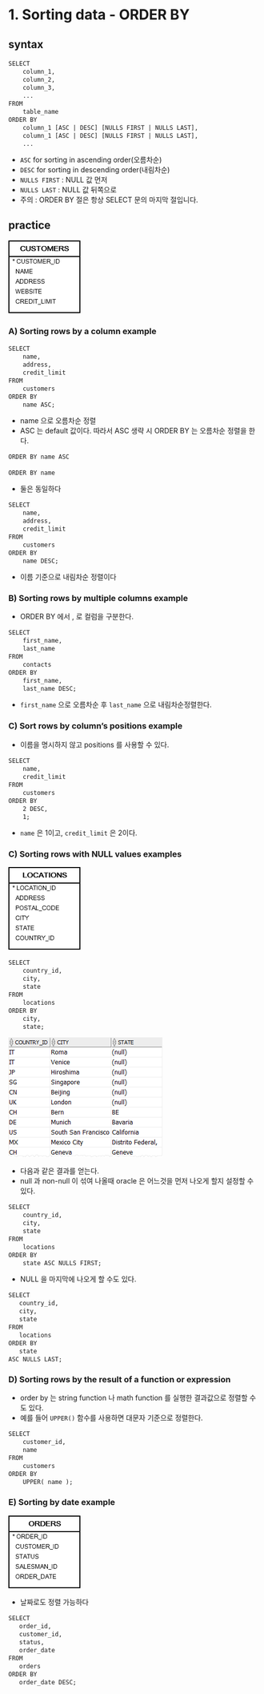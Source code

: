 # 1. Sorting data - ORDER BY

## syntax
```oracle-sql
SELECT
    column_1,
    column_2,
    column_3,
    ...
FROM
    table_name
ORDER BY
    column_1 [ASC | DESC] [NULLS FIRST | NULLS LAST],
    column_1 [ASC | DESC] [NULLS FIRST | NULLS LAST],
    ... 
```
- `ASC` for sorting in ascending order(오름차순)
- `DESC` for sorting in descending order(내림차순)
- `NULLS FIRST` : NULL 값 먼저
- `NULLS LAST` : NULL 값 뒤쪽으로
- 주의 : ORDER BY 절은 항상 SELECT 문의 마지막 절입니다.

## practice
![img.png](../../images_erd/customers.png)

### A) Sorting rows by a column example
```oracle-sql
SELECT
    name,
    address,
    credit_limit
FROM
    customers
ORDER BY
    name ASC;
```
- name 으로 오름차순 정렬
- ASC 는 default 값이다. 따라서 ASC 생략 시 ORDER BY 는 오름차순 정렬을 한다.

```oracle-sql
ORDER BY name ASC

ORDER BY name
```
- 둘은 동일하다

```oracle-sql
SELECT
    name,
    address,
    credit_limit
FROM
    customers
ORDER BY
    name DESC;
```
- 이름 기준으로 내림차순 정렬이다

### B) Sorting rows by multiple columns example
- ORDER BY 에서 , 로 컬럼을 구분한다.
```oracle-sql
SELECT
	first_name,
	last_name
FROM
	contacts
ORDER BY
	first_name,
	last_name DESC;
```
- `first_name` 으로 오름차순 후 `last_name` 으로 내림차순정렬한다.

### C) Sort rows by column’s positions example
- 이름을 명시하지 않고 positions 를 사용할 수 있다.
```oracle-sql
SELECT
    name,
    credit_limit
FROM
    customers
ORDER BY
    2 DESC,
    1;
```
- `name` 은 1이고, `credit_limit` 은 2이다.

### C) Sorting rows with NULL values examples
![img.png](../../images_erd/locations.png)
````oracle-sql
SELECT
    country_id,
    city,
    state
FROM
    locations
ORDER BY
    city,
    state;
````
![img.png](../../images/location_null.png)

- 다음과 같은 결과를 얻는다.
- null 과 non-null 이 섞여 나올때 oracle 은 어느것을 먼저 나오게 할지 설정할 수 있다.
```oracle-sql
SELECT
    country_id,
    city,
    state
FROM
    locations
ORDER BY
    state ASC NULLS FIRST;
```

- NULL 을 마지막에 나오게 할 수도 있다.
```oracle-sql
SELECT 
   country_id, 
   city, 
   state 
FROM 
   locations 
ORDER BY 
   state 
ASC NULLS LAST;
```

### D) Sorting rows by the result of a function or expression
- order by 는 string function 나 math function 를 실행한 결과값으로 정렬할 수도 있다.
- 예를 들어 `UPPER()` 함수를 사용하면 대문자 기준으로 정렬한다.
```oracle-sql
SELECT
	customer_id,
	name
FROM
	customers
ORDER BY
	UPPER( name );
```

### E) Sorting by date example
![img.png](../../images_erd/orders.png)

- 날짜로도 정렬 가능하다
```oracle-sql
SELECT 
   order_id, 
   customer_id, 
   status, 
   order_date
FROM 
   orders
ORDER BY 
   order_date DESC;
```
